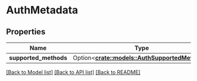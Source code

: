 # AuthMetadata

## Properties

Name | Type | Description | Notes
------------ | ------------- | ------------- | -------------
**supported_methods** | Option<[**crate::models::AuthSupportedMethods**](AuthSupportedMethods.md)> |  | 

[[Back to Model list]](../README.md#documentation-for-models) [[Back to API list]](../README.md#documentation-for-api-endpoints) [[Back to README]](../README.md)


